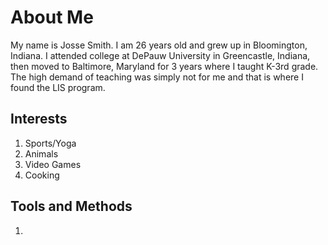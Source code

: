 # About Me

My name is Josse Smith. I am 26 years old and grew up in Bloomington, Indiana. I attended college at DePauw University in Greencastle, Indiana, then moved to Baltimore, Maryland for 3 years where I taught K-3rd grade. The high demand of teaching was simply not for me and that is where I found the LIS program. 

## Interests

1. Sports/Yoga
2. Animals
3. Video Games
4. Cooking

## Tools and Methods

1. 
